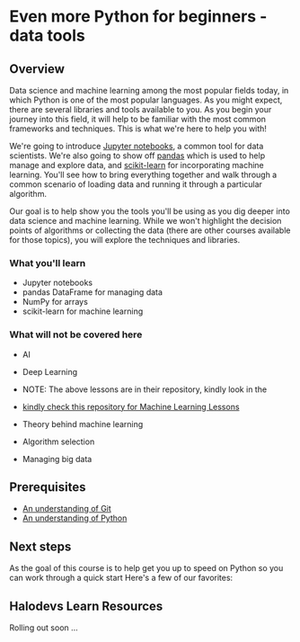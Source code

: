 # Even more Python for beginners - data tools

## Overview

Data science and machine learning among the most popular fields today, in which Python is one of the most popular languages. As you might expect, there are several libraries and tools available to you. As you begin your journey into this field, it will help to be familiar with the most common frameworks and techniques. This is what we're here to help you with!

We're going to introduce [Jupyter notebooks](https://jupyter.org/), a common tool for data scientists. We're also going to show off [pandas](https://pandas.pydata.org/) which is used to help manage and explore data, and [scikit-learn](https://scikit-learn.org/) for incorporating machine learning. You'll see how to bring everything together and walk through a common scenario of loading data and running it through a particular algorithm.

Our goal is to help show you the tools you'll be using as you dig deeper into data science and machine learning. While we won't highlight the decision points of algorithms or collecting the data (there are other courses available for those topics), you will explore the techniques and libraries.

### What you'll learn

- Jupyter notebooks
- pandas DataFrame for managing data
- NumPy for arrays
- scikit-learn for machine learning

### What will not be covered here
- AI
- Deep Learning
- NOTE: The above lessons are in their repository, kindly look in the

- [kindly check this repository for Machine Learning Lessons](https://github.com/Halo-Developers/Machine-Learning.git)

- Theory behind machine learning
- Algorithm selection
- Managing big data

## Prerequisites

- [An understanding of Git](https://git-scm.com/book/en/v1/Getting-Started)
- [An understanding of Python](https://aka.ms/pythonbeginnerseries)

## Next steps

As the goal of this course is to help get you up to speed on Python so you can work through a quick start Here's a few of our favorites:

## Halodevs Learn Resources

Rolling out soon ...
